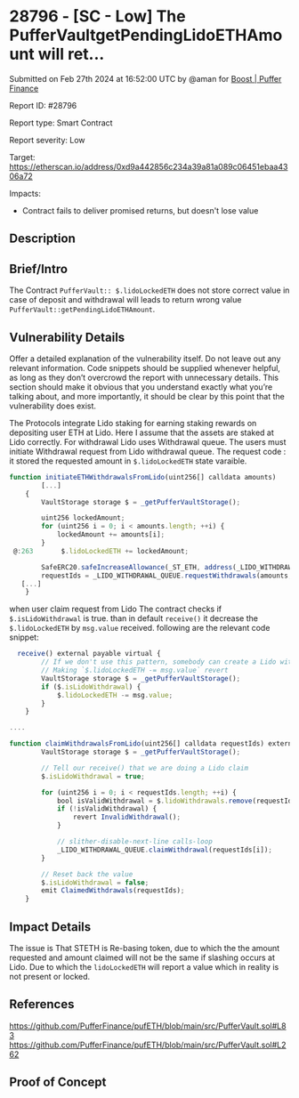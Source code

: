 # 28796 - \[SC - Low] The PufferVaultgetPendingLidoETHAmount will ret...

Submitted on Feb 27th 2024 at 16:52:00 UTC by @aman for [Boost | Puffer Finance](https://immunefi.com/bounty/pufferfinance-boost/)

Report ID: #28796

Report type: Smart Contract

Report severity: Low

Target: https://etherscan.io/address/0xd9a442856c234a39a81a089c06451ebaa4306a72

Impacts:

* Contract fails to deliver promised returns, but doesn't lose value

## Description

## Brief/Intro

The Contract `PufferVault:: $.lidoLockedETH` does not store correct value in case of deposit and withdrawal will leads to return wrong value `PufferVault::getPendingLidoETHAmount`.

## Vulnerability Details

Offer a detailed explanation of the vulnerability itself. Do not leave out any relevant information. Code snippets should be supplied whenever helpful, as long as they don’t overcrowd the report with unnecessary details. This section should make it obvious that you understand exactly what you’re talking about, and more importantly, it should be clear by this point that the vulnerability does exist.

The Protocols integrate Lido staking for earning staking rewards on depositing user ETH at Lido. Here I assume that the assets are staked at Lido correctly. For withdrawal Lido uses Withdrawal queue. The users must initiate Withdrawal request from Lido withdrawal queue. The request code : it stored the requested amount in `$.lidoLockedETH` state varaible.

```javascript
function initiateETHWithdrawalsFromLido(uint256[] calldata amounts)
        [...]
    {
        VaultStorage storage $ = _getPufferVaultStorage();

        uint256 lockedAmount;
        for (uint256 i = 0; i < amounts.length; ++i) {
            lockedAmount += amounts[i];
        }
 @:263       $.lidoLockedETH += lockedAmount;

        SafeERC20.safeIncreaseAllowance(_ST_ETH, address(_LIDO_WITHDRAWAL_QUEUE), lockedAmount);
        requestIds = _LIDO_WITHDRAWAL_QUEUE.requestWithdrawals(amounts, address(this));
   [...]
    }
```

when user claim request from Lido The contract checks if `$.isLidoWithdrawal` is true. than in default `receive()` it decrease the `$.lidoLockedETH` by `msg.value` received. following are the relevant code snippet:

```javascript
  receive() external payable virtual {
        // If we don't use this pattern, somebody can create a Lido withdrawal, claim it to this contract
        // Making `$.lidoLockedETH -= msg.value` revert
        VaultStorage storage $ = _getPufferVaultStorage();
        if ($.isLidoWithdrawal) {
            $.lidoLockedETH -= msg.value;
        }
    }

....

function claimWithdrawalsFromLido(uint256[] calldata requestIds) external virtual {
        VaultStorage storage $ = _getPufferVaultStorage();

        // Tell our receive() that we are doing a Lido claim
        $.isLidoWithdrawal = true;

        for (uint256 i = 0; i < requestIds.length; ++i) {
            bool isValidWithdrawal = $.lidoWithdrawals.remove(requestIds[i]);
            if (!isValidWithdrawal) {
                revert InvalidWithdrawal();
            }

            // slither-disable-next-line calls-loop
            _LIDO_WITHDRAWAL_QUEUE.claimWithdrawal(requestIds[i]);
        }

        // Reset back the value
        $.isLidoWithdrawal = false;
        emit ClaimedWithdrawals(requestIds);
    }

```

## Impact Details

The issue is That STETH is Re-basing token, due to which the the amount requested and amount claimed will not be the same if slashing occurs at Lido. Due to which the `lidoLockedETH` will report a value which in reality is not present or locked.

## References

https://github.com/PufferFinance/pufETH/blob/main/src/PufferVault.sol#L83 https://github.com/PufferFinance/pufETH/blob/main/src/PufferVault.sol#L262

## Proof of Concept
